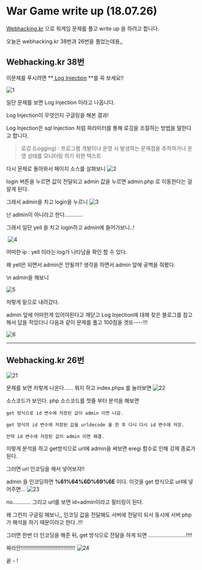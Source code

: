 # War Game write up (18.07.26) #

[Webhacking.kr](http://webhacking.kr) 으로 워게임 문제를 풀고 write up 을 하려고 합니다.

오늘은 webhacking.kr 38번과 26번을 풀었는데용,,



##  Webhacking.kr 38번 

이문제를 푸시려면 **[ Log Injection](http://unabated.tistory.com/entry/Log-Injection) **를 꼭 보세요!!

![1](https://user-images.githubusercontent.com/40850499/43212023-e9c52f5c-906d-11e8-82a6-b471f157271d.PNG)


일단 문제를 보면 Log Injection 이라고 나옵니다. 

 Log Injection이 무엇인지 구글링을 해본 결과!

Log Injection은 sql Injection 처럼 파라미터를 통해 로깅을 조절하는 방법을 말한다고 합니다.

> 로깅 (Logging) : 프로그램 개발이나 운영 시 발생하는 문제점을 추적하거나 운영 상태를 모니터링 하기 위한 텍스트 



다시 문제로 돌아와서 페이지 소스를 살펴보니
![2](https://user-images.githubusercontent.com/40850499/43212040-f2a6b082-906d-11e8-95be-2dd8dbb1e8d1.PNG)


login 버튼을 누르면 값이 전달되고 admin 값을 누르면 admin.php 로 이동한다는 걸 알게 된다.

그래서 admin을 치고 login을 누르니
![3](https://user-images.githubusercontent.com/40850499/43212048-fcd8c46e-906d-11e8-9cd1-4edcca9975b6.PNG)


 난 admin이 아니라고 한다............

그래서 일단 yell 을 치고 login하고 admin에 들어가보니..!

​           ![4](https://user-images.githubusercontent.com/40850499/43212067-05e91a72-906e-11e8-9a2b-9a467b7b79ca.PNG)


어떠한 ip : yell 이라는 log가 나타남을 확인 할 수 있다.

왜 yell은 되면서 admin은 안될까? 생각을 하면서 admin 앞에 공백을 줘봤다.

\n admin을 해보니

![5](https://user-images.githubusercontent.com/40850499/43212081-0e5e701c-906e-11e8-83bf-20bf3163dfb6.PNG)


저렇게 밑으로 내려갔다.  

admin 앞에 어떠한게 있어야된다고 깨닫고  Log Injection에 대해 찾은 블로그를 참고해서 답을 적었더니 다음과 같이 문제를 풀고 100점을 겟또----!!! 

![6](https://user-images.githubusercontent.com/40850499/43212131-297663f0-906e-11e8-883f-a7e1d77073f6.PNG)






------



 ## Webhacking.kr 26번 ##

![21](https://user-images.githubusercontent.com/40850499/43212149-313eff84-906e-11e8-919e-c0aca3c9a3a2.PNG)

문제를 보면 저렇게 나온다...... 뭐지 하고 index.phps 를 눌러보면
![22](https://user-images.githubusercontent.com/40850499/43212173-3a820938-906e-11e8-9e46-92776aca53a4.PNG)


소스코드가 보인다.  php 소스코드를 첫줄 부터 분석을 해보면 

```
get 방식으로 id 변수에 저장된 값이 admin 이면 나감.

get 방식의 id 변수에 저장된 값을 urldecode 을 한 후 다시 다시 id 변수에 저장.

만약 id 변수에 저장된 값이 admin 이면 해결.
```

이렇게 분석을 하고 get방식으로 url에 admin을 써보면 eregi 함수로 인해 강제 종료가 된다.

그러면 url 인코딩을 해서 넣어보자!!

admin 을 인코딩하면 **%61%64%6D%69%6E** 이다. 이것을 get 방식으로 url에 넣어주면...
![23](https://user-images.githubusercontent.com/40850499/43212189-45ea780a-906e-11e8-866c-971398a728d7.PNG)


no............ 그리고 url를 보면 id=admin이라고 필터링이 된다. 

 왜 그런지 구글링 해보니,, 인코딩 값을 전달해도 서버에 전달이 되서 동시에 서버 php가 해석을 하기 때문이라고 한다..!!!

그러면 한번 더 인코딩을 해준 뒤, get 방식으로 전달을 하게 되면 .........................!!!!

짜라안!!!!!!!!!!!!!!!!!!!!!!!!!!!!!!!!!!!!
![24](https://user-images.githubusercontent.com/40850499/43212210-54ed3a9a-906e-11e8-8ad7-cd3ad6246f98.PNG)






끝 - !

